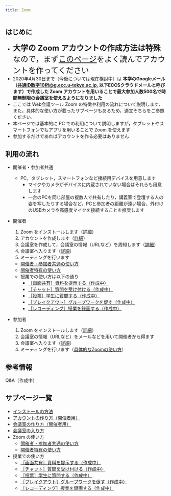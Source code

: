 ```yaml
---
title: Zoom
---
```


## はじめに

* <span style="font-size:1.5rem;">**大学の Zoom アカウントの作成方法は特殊**なので，まず<a href="create_account" target="">このページ</a>をよく読んでアカウントを作ってください</span>
* 2020年4月30日まで（今後については現在検討中）は **本学のGoogleメール（共通ID数字10桁@g.ecc.u-tokyo.ac.jp, 以下ECCSクラウドメールと呼びます）で作成した Zoom アカウントを用いることで最大参加人数500名で時間無制限の会議室を使えるようになりました**   
* ここでは Web会議ツール Zoom の特徴や利用の流れについて説明します．また，具体的な使い方が載ったサブページもあるため，適宜そちらをご参照ください．  
* 本ページでは基本的に PC での利用について説明しますが，タブレットやスマートフォンでもアプリを用いることで Zoom を使えます  
* 参加するだけであればアカウントを作る必要はありません  


## 利用の流れ

* 開催者・参加者共通  
  * PC，タブレット，スマートフォンなど接続用デバイスを用意します
    * マイクやカメラがデバイスに内蔵されていない場合はそれらも用意します
    * 一台のPCを同じ部屋の複数人で共有したり，講義室で登壇する人の姿を写したりする場合など，PCと参加者の距離が遠い場合，外付けのUSBカメラや高感度マイクを接続することを推奨します  
  
  
* 開催者
  1. Zoom をインストールします（<a href="install" target="">詳細</a>）  
  1. アカウントを作成します（<a href="create_account" target="">詳細</a>）
  1. 会議室を作成して，会議室の情報（URLなど）を周知します（<a href="create_room" target="">詳細</a>）
  1. 会議室へ入ります（<a href="join" target="">詳細</a>）
  1. ミーティングを行います
    * <a href="how_to_use" target="">開催者・参加者共通の使い方</a>
	* <a href="how_to_use_host" target="">開催者特有の使い方</a>
	* 授業での使い方は以下の通り
      * <a href="classroom_screen_sharing" target="">［画面共有］資料を提示する（作成中）</a>
      * <a href="classroom_chat" target="">［チャット］質問を受け付ける（作成中）</a>
      * <a href="classroom_poll" target="">［投票］学生に質問する（作成中）</a>
      * <a href="classroom_breakout" target="">［ブレイクアウト］グループワークを促す（作成中）</a>
      * <a href="classroom_record" target="">［レコーディング］授業を録画する（作成中）</a>
  
* 参加者
  1. Zoom をインストールします（<a href="install" target="">詳細</a>）  
  1. 会議室の情報（URLなど）をメールなどを用いて開催者から得ます
  1. 会議室へ入ります（<a href="join" target="">詳細</a>）
  1. ミーティングを行います（<a href="how_to_use" target="">具体的なZoomの使い方</a>）

## 参考情報
Q&A（作成中）[](qa)  


## サブページ一覧
* <a href="install" target="">インストールの方法</a>  
* <a href="create_account" target="">アカウントの作り方（開催者用）</a>  
* <a href="create_room" target="">会議室の作り方（開催者用）</a>  
* <a href="join" target="">会議室の入り方</a>  
* Zoom の使い方
  * <a href="how_to_use" target="">開催者・参加者共通の使い方</a>  
  * <a href="how_to_use_host" target="">開催者特有の使い方</a>  
* 授業での使い方  
  * <a href="classroom_screen_sharing" target="">［画面共有］資料を提示する（作成中）</a>  
  * <a href="classroom_chat" target="">［チャット］質問を受け付ける（作成中）</a>  
  * <a href="classroom_poll" target="">［投票］学生に質問する（作成中）</a>  
  * <a href="classroom_breakout" target="">［ブレイクアウト］グループワークを促す（作成中）</a>  
  * <a href="classroom_record" target="">［レコーディング］授業を録画する（作成中）</a>  
